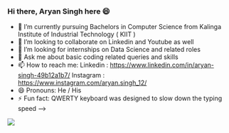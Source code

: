 ### Hi there, Aryan Singh here 😄

- 🔭 I’m currently pursuing Bachelors in Computer Science from Kalinga Institute of Industrial Technology ( KIIT )
- 👯 I’m looking to collaborate on Linkedin and Youtube as well
- 🤔 I’m looking for internships on Data Science and related roles
- 💬 Ask me about basic coding related queries and skills
- 📫 How to reach me: Linkedin : https://www.linkedin.com/in/aryan-singh-49b12a1b7/ Instagram : https://www.instagram.com/aryan.singh_12/
- 😄 Pronouns: He / His
- ⚡ Fun fact: QWERTY keyboard was designed to slow down the typing speed 
-->


<img src = "https://github-readme-stats.vercel.app/api?username=chipper1211&&show_icons=true&title_color=ffffff&icon_color=bb2acf&text_color=daf7dc&bg_color=151515">
